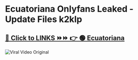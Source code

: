 
 # Ecuatoriana Onlyfans Leaked - Update Files k2klp

## <h2><a href="https://clipsfans.com/Ecuatoriana&ref=git">🔗 Click to LINKS ⏩⏩ 👉 🟢 Ecuatoriana </a></h2>

<a href="https://clipsfans.com/Ecuatoriana&ref=git" rel="nofollow" data-target="animated-image.originalLink"><img src="https://i.ibb.co.com/xMMVF88/686577567.gif" alt="Viral Video Original" style="max-width: 100%; display: inline-block;" data-target="animated-image.originalImage"></a>

